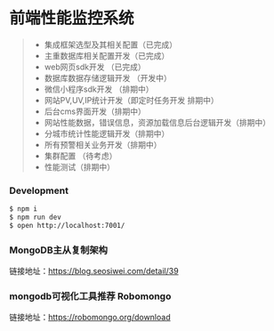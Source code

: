 # 前端性能监控系统

>  * 集成框架选型及其相关配置（已完成）
>  * 主重数据库相关配置开发（已完成）
>  * web网页sdk开发 （已完成）
>  * 数据库数据存储逻辑开发 （开发中）
>  * 微信小程序sdk开发 （排期中）
>  * 网站PV,UV,IP统计开发（即定时任务开发 排期中）
>  * 后台cms界面开发（排期中）
>  * 网站性能数据，错误信息，资源加载信息后台逻辑开发（排期中）
>  * 分城市统计性能逻辑开发（排期中）
>  * 所有预警相关业务开发（排期中）
>  * 集群配置 （待考虑）
>  * 性能测试（排期中）

### Development

```bash
$ npm i
$ npm run dev
$ open http://localhost:7001/
```

### MongoDB主从复制架构
链接地址：https://blog.seosiwei.com/detail/39

### mongodb可视化工具推荐 Robomongo
链接地址：https://robomongo.org/download